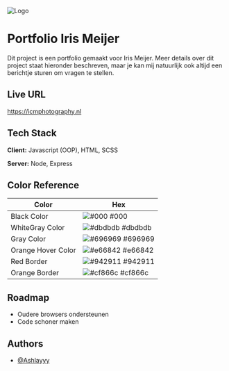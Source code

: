 ![Logo](https://www.icmphotography.nl/img/Images%20-%20Index/LogoIrisMeijer.jpg)


# Portfolio Iris Meijer

Dit project is een portfolio gemaakt voor Iris Meijer. Meer details over dit project staat hieronder beschreven, maar je kan mij natuurlijk ook altijd een berichtje sturen om vragen te stellen.

## Live URL

https://icmphotography.nl


## Tech Stack

**Client:** Javascript (OOP), HTML, SCSS

**Server:** Node, Express

## Color Reference

| Color             | Hex                                                                |
| ----------------- | ------------------------------------------------------------------ |
| Black Color | ![#000](https://via.placeholder.com/10/000?text=+) #000 |
| WhiteGray Color | ![#dbdbdb](https://via.placeholder.com/10/dbdbdb?text=+) #dbdbdb |
| Gray Color | ![#696969](https://via.placeholder.com/10/696969?text=+) #696969 |
| Orange Hover Color | ![#e66842](https://via.placeholder.com/10/e66842?text=+) #e66842 |
| Red Border | ![#942911](https://via.placeholder.com/10/942911?text=+) #942911 |
| Orange Border | ![#cf866c](https://via.placeholder.com/10/cf866c?text=+) #cf866c |

## Roadmap

- Oudere browsers ondersteunen
- Code schoner maken


## Authors

- [@Ashlayyy](https://www.github.com/Ashlayyy)



